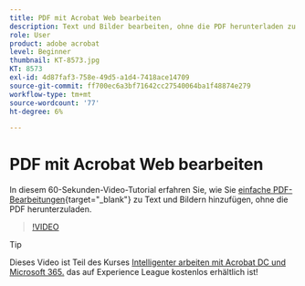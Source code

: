 ```yaml
---
title: PDF mit Acrobat Web bearbeiten
description: Text und Bilder bearbeiten, ohne die PDF herunterladen zu müssen
role: User
product: adobe acrobat
level: Beginner
thumbnail: KT-8573.jpg
KT: 8573
exl-id: 4d87faf3-758e-49d5-a1d4-7418ace14709
source-git-commit: ff700ec6a3bf71642cc27540064ba1f48874e279
workflow-type: tm+mt
source-wordcount: '77'
ht-degree: 6%

---
```


# PDF mit Acrobat Web bearbeiten

In diesem 60-Sekunden-Video-Tutorial erfahren Sie, wie Sie [einfache PDF-Bearbeitungen](https://www.adobe.com/de/acrobat/online/pdf-editor.html){target=&quot;_blank&quot;} zu Text und Bildern hinzufügen, ohne die PDF herunterzuladen.

>[!VIDEO](https://video.tv.adobe.com/v/336362?hidetitle=true)

>[!TIP]
>
>Dieses Video ist Teil des Kurses [Intelligenter arbeiten mit Acrobat DC und Microsoft 365.](https://experienceleague.adobe.com/?recommended=Acrobat-U-1-2021.microsoft365) das auf Experience League kostenlos erhältlich ist!
